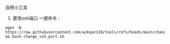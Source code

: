 自用小工具

1. 更改ssh端口
一键命令：

```
wget -N https://raw.githubusercontent.com/wzkqaz110/tools/refs/heads/main/change_ssh_port.sh && bash change_ssh_port.sh
```

